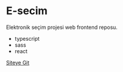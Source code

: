 # E-secim

Elektronik seçim projesi web frontend reposu.

- typescript
- sass
- react

[Siteye Git](https://turkaytunc.github.io/e-secim/)
